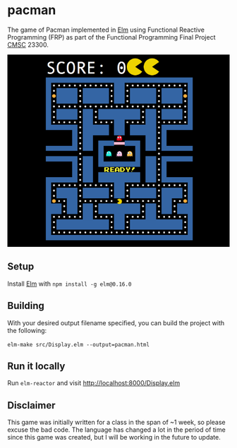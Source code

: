 # pacman

The game of Pacman implemented in [Elm](http://elm-lang.org/) using Functional Reactive Programming (FRP) as part of the Functional Programming Final Project [CMSC](http://collegecatalog.uchicago.edu/thecollege/computerscience/) 23300.

![Screenshot](screenshot.png)


## Setup
Install [Elm](http://elm-lang.org/install)  with `npm install -g elm@0.16.0`

## Building
With your desired output filename specified, you can build the project with the following:

`elm-make src/Display.elm --output=pacman.html`

## Run it locally
Run `elm-reactor` and visit [http://localhost:8000/Display.elm]()


## Disclaimer
This game was initially written for a class in the span of ~1 week, so please excuse the bad code. The language has
changed a lot in the period of time since this game was created, but I will be working in the future to update.
